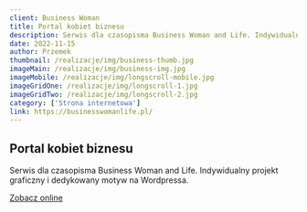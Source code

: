 ```yaml
---
client: Business Woman 
title: Portal kobiet biznesu
description: Serwis dla czasopisma Business Woman and Life. Indywidualny projekt graficzny i dedykowany motyw na Wordpressa. 
date: 2022-11-15
author: Przemek
thumbnail: /realizacje/img/business-thumb.jpg
imageMain: /realizacje/img/business-img.jpg
imageMobile: /realizacje/img/longscroll-mobile.jpg
imageGridOne: /realizacje/img/longscroll-1.jpg
imageGridTwo: /realizacje/img/longscroll-2.jpg
category: ['Strona internetowa']
link: https://businesswomanlife.pl/
---
```


## Portal kobiet biznesu

Serwis dla czasopisma Business Woman and Life. Indywidualny projekt graficzny i dedykowany motyw na Wordpressa. 

<a href="https://businesswomanlife.pl/" title="Zobacz online" target="_blank" class="button" rel="nofollow">Zobacz online</a>